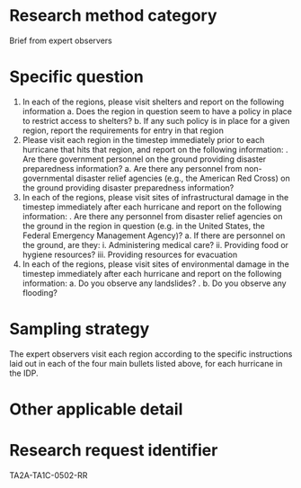 # Research method category #

Brief from expert observers


# Specific question #

1. In each of the regions, please visit shelters and report on the following information
a. Does the region in question seem to have a policy in place to restrict access to shelters?
b. If any such policy is in place for a given region, report the requirements for entry in that region
2. Please visit each region in the timestep immediately prior to each hurricane that hits that region, and report on the following information:
 . Are there government personnel on the ground providing disaster preparedness information?
a. Are there any personnel from non-governmental disaster relief agencies (e.g., the American Red Cross) on the ground providing disaster preparedness information?
3. In each of the regions, please visit sites of infrastructural damage in the timestep immediately after each hurricane and report on the following information:
 . Are there any personnel from disaster relief agencies on the ground in the region in question (e.g. in the United States, the Federal Emergency Management Agency)?
a. If there are personnel on the ground, are they:
i. Administering medical care?
ii. Providing food or hygiene resources?
iii. Providing resources for evacuation
4. In each of the regions, please visit sites of environmental damage in the timestep immediately after each hurricane and report on the following information:
a. Do you observe any landslides?
 . b. Do you observe any flooding?


# Sampling strategy #

The expert observers visit each region according to the specific instructions laid out in each of the four main bullets listed above, for each hurricane in the IDP.


# Other applicable detail #





# Research request identifier #

TA2A-TA1C-0502-RR




